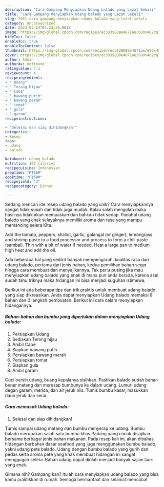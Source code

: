 ```yaml
---
description: "Cara Gampang Menyiapkan Udang balado yang Lezat Sekali"
title: "Cara Gampang Menyiapkan Udang balado yang Lezat Sekali"
slug: 2061-cara-gampang-menyiapkan-udang-balado-yang-lezat-sekali
category: Uncategorized
date: 2023-02-24T04:23:36.001Z
image: https://img-global.cpcdn.com/recipes/ec3839888e4871ae/680x482cq70/udang-balado-foto-resep-utama.jpg
hideToc: false
enableToc: true
enableTocContent: false
thumbnail: https://img-global.cpcdn.com/recipes/ec3839888e4871ae/680x482cq70/udang-balado-foto-resep-utama.jpg
cover: https://img-global.cpcdn.com/recipes/ec3839888e4871ae/680x482cq70/udang-balado-foto-resep-utama.jpg
author: Admin
authorAv: notfound
ratingvalue: 4.1
reviewcount: 4
recipeingredient:
- " Udang"
- " Terong hijau"
- " Cabe"
- " bawang putih"
- " bawang merah"
- " tomat"
- " gula"
- " garam"
recipeinstructions:

- "Selesai dan siap dihidangkan!"
categories:
- Resep
tags:
- udang
- balado

katakunci: udang balado 
nutrition: 102 calories
recipecuisine: Indonesian
preptime: "PT16M"
cooktime: "PT58M"
recipeyield: "3"
recipecategory: Dinner

---
```





Sedang mencari ide resep udang balado yang unik? Cara menyiapkannya sangat tidak susah dan tidak juga mudah. Kalau salah mengolah maka hasilnya tidak akan memuaskan dan bahkan tidak sedap. Padahal udang balado yang enak selayaknya memiliki aroma dan rasa yang mampu memancing selera Kita.





Add the tomato, peppers, shallot, garlic, galangal (or ginger), lemongrass and shrimp paste to a food processor and process to form a chili paste (sambal). Thin with a bit of water if needed. Heat a large pan to medium high heat and add the oil.

Ada beberapa hal yang sedikit banyak mempengaruhi kualitas rasa dari udang balado, pertama dari jenis bahan, kedua pemilihan bahan segar hingga cara membuat dan menyajikannya. Tak perlu pusing jika mau menyiapkan udang balado yang enak di mana pun anda berada, karena asal sudah tahu triknya maka hidangan ini bisa menjadi suguhan istimewa.






Berikut ini ada beberapa tips dan trik praktis untuk membuat udang balado yang siap dikreasikan. Anda dapat menyiapkan Udang balado memakai 8 bahan dan 0 langkah pembuatan. Berikut ini cara dalam menyiapkan hidangannya.

<!--inarticleads1-->

##### Bahan-bahan dan bumbu yang diperlukan dalam menyiapkan Udang balado:

1. Persiapkan  Udang
1. Sediakan  Terong hijau
1. Ambil  Cabe
1. Siapkan  bawang putih
1. Persiapkan  bawang merah
1. Persiapkan  tomat
1. Siapkan  gula
1. Ambil  garam


Cuci bersih udang, buang kepalanya sisihkan. Pastikan balado sudah benar-benar matang dan meresap bumbunya ke dalam udang. Lumuri udang degan garam, merica, dan air jeruk niis. Tumis bumbu kasar, masukkan daun jeruk dan serai. 

<!--inarticleads2-->

##### Cara memasak Udang balado:


1. Selesai dan siap dihidangkan!

Tumis sampai udang matang dan bumbu menyerap ke udang. Bumbu balado merupakan salah satu bumbu khas Padang yang cocok disajikan bersama berbagai jenis bahan makanan. Pada resep kali ini, akan dibahas hidangan berbahan dasar seafood yang juga menggunakan bumbu balado, yakni udang pete balado. Udang dengan bumbu balado yang gurih dan pedas serta aroma pete yang khas membuat hidangan ini sangat menggugah selera. Bahan udang dapat diolah menjadi banyak sajian lauk yang enak. 

Gimana nih? Gampang kan? Itulah cara menyiapkan udang balado yang bisa kamu praktikkan di rumah. Semoga bermanfaat dan selamat mencoba!

